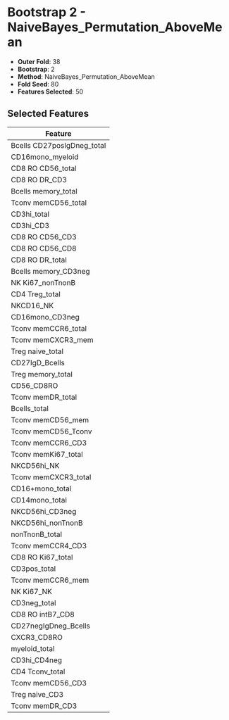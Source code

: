 # Bootstrap 2 - NaiveBayes_Permutation_AboveMean

- **Outer Fold**: 38
- **Bootstrap**: 2
- **Method**: NaiveBayes_Permutation_AboveMean
- **Fold Seed**: 80
- **Features Selected**: 50

## Selected Features

| Feature |
|---------|
| Bcells CD27posIgDneg_total |
| CD16mono_myeloid |
| CD8 RO CD56_total |
| CD8 RO DR_CD3 |
| Bcells memory_total |
| Tconv memCD56_total |
| CD3hi_total |
| CD3hi_CD3 |
| CD8 RO CD56_CD3 |
| CD8 RO CD56_CD8 |
| CD8 RO DR_total |
| Bcells memory_CD3neg |
| NK Ki67_nonTnonB |
| CD4 Treg_total |
| NKCD16_NK |
| CD16mono_CD3neg |
| Tconv memCCR6_total |
| Tconv memCXCR3_mem |
| Treg naive_total |
| CD27IgD_Bcells |
| Treg memory_total |
| CD56_CD8RO |
| Tconv memDR_total |
| Bcells_total |
| Tconv memCD56_mem |
| Tconv memCD56_Tconv |
| Tconv memCCR6_CD3 |
| Tconv memKi67_total |
| NKCD56hi_NK |
| Tconv memCXCR3_total |
| CD16+mono_total |
| CD14mono_total |
| NKCD56hi_CD3neg |
| NKCD56hi_nonTnonB |
| nonTnonB_total |
| Tconv memCCR4_CD3 |
| CD8 RO Ki67_total |
| CD3pos_total |
| Tconv memCCR6_mem |
| NK Ki67_NK |
| CD3neg_total |
| CD8 RO intB7_CD8 |
| CD27negIgDneg_Bcells |
| CXCR3_CD8RO |
| myeloid_total |
| CD3hi_CD4neg |
| CD4 Tconv_total |
| Tconv memCD56_CD3 |
| Treg naive_CD3 |
| Tconv memDR_CD3 |
